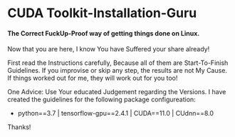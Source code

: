# CUDA Toolkit-Installation-Guru
#### The Correct FuckUp-Proof way of getting things done on Linux.
Now that you are here, I know You have Suffered your share already!


First read the Instructions carefully, Because all of them are Start-To-Finish Guidelines.
If you improvise or skip any step, the results are not My Cause. If things worked out for me, they will work out for you too!

One Advice: Use Your educated Judgement regarding the Versions. I have created the guidelines for the following package configureation:

* python==3.7 | tensorflow-gpu==2.4.1 | CUDA==11.0 | CUdnn==8.0


Thanks!
